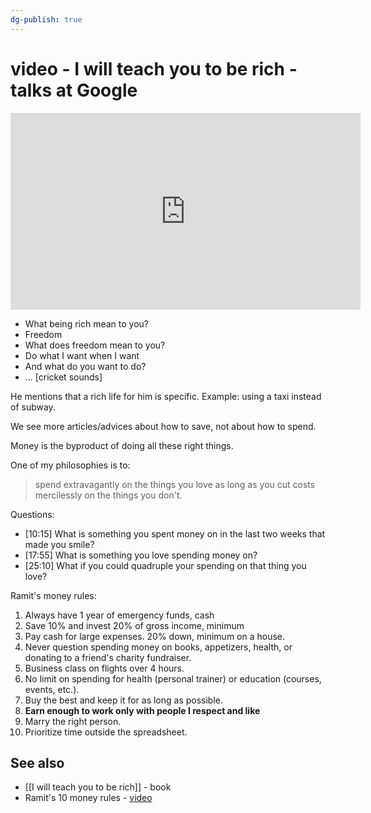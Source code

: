 ```yaml
---
dg-publish: true
---
```

# video - I will teach you to be rich - talks at Google

<iframe width="560" height="315" src="https://www.youtube.com/embed/BmAwa1nnB6w" title="YouTube video player" frameborder="0" allow="accelerometer; autoplay; clipboard-write; encrypted-media; gyroscope; picture-in-picture" allowfullscreen></iframe>

- What being rich mean to you?
- Freedom
- What does freedom mean to you?
- Do what I want when I want
- And what do you want to do?
- ... [cricket sounds]


He mentions that a rich life for him is specific. Example: using a taxi instead of subway.

We see more articles/advices about how to save, not about how to spend.

Money is the byproduct of doing all these right things.

One of my philosophies is to:

> spend extravagantly on the things you love as long as you cut costs mercilessly on the things you don't.


Questions:

- [10:15] What is something you spent money on in the last two weeks that made you smile?
- [17:55] What is something you love spending money on?
- [25:10] What if you could quadruple your spending on that thing you love?



Ramit's money rules:

1. Always have 1 year of emergency funds, cash
2. Save 10% and invest 20% of gross income, minimum
3. Pay cash for large expenses. 20% down, minimum on a house.
4. Never question spending money on books, appetizers, health, or donating to a friend's charity fundraiser.
5. Business class on flights over 4 hours.
6. No limit on spending for health (personal trainer) or education (courses, events, etc.).
7. Buy the best and keep it for as long as possible.
8. **Earn enough to work only with people I respect and like**
9. Marry the right person.
10. Prioritize time outside the spreadsheet.






## See also

- [[I will teach you to be rich]] - book
- Ramit's 10 money rules - [video](https://youtu.be/DLU2o96tOu4)


